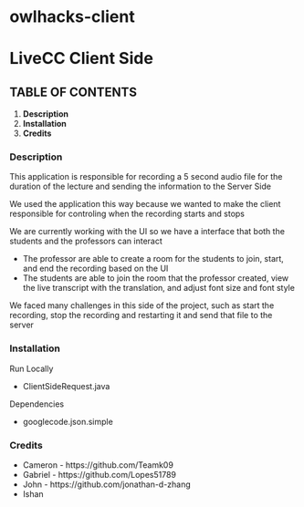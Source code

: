 # owlhacks-client
<h1> LiveCC Client Side </h1>

<h2><b>TABLE OF CONTENTS</b></h2>
<ol>
<li><b>Description</b></li>
<li><b>Installation</b></li>
<!-- <li><b>How to Use</b></li> -->
<li><b>Credits</b></li>
</ol>

<h3>Description</h3>
 This application is responsible for recording a 5 second audio file for the duration of the lecture and sending the information to the Server Side
 
 We used the application this way because we wanted to make the client responsible for controling when the recording starts and stops
 
 We are currently working with the UI so we have a interface that both the students and the professors can interact
 <ul>
 <li>The professor are able to create a room for the students to join, start, and end the recording based on the UI</li>
 <li>The students are able to join the room that the professor created, view the live transcript with the translation, and adjust font size and font style</li>
 </ul>
 
 We faced many challenges in this side of the project, such as start the recording, stop the recording and restarting it and send that file to the server 
 
 <h3>Installation</h3>
 
 Run Locally
<ul>
<li>ClientSideRequest.java</li>
</ul>
Dependencies
<ul>
<li>googlecode.json.simple</li>
</ul>

<!--<h3>How to use</h3>
Professors are ment to -->


<h3>Credits</h3>
<ul>
<li>Cameron - https://github.com/Teamk09</li>
<li>Gabriel - https://github.com/Lopes51789</li>
<li>John - https://github.com/jonathan-d-zhang</li>
<li>Ishan</li>
</ul>
